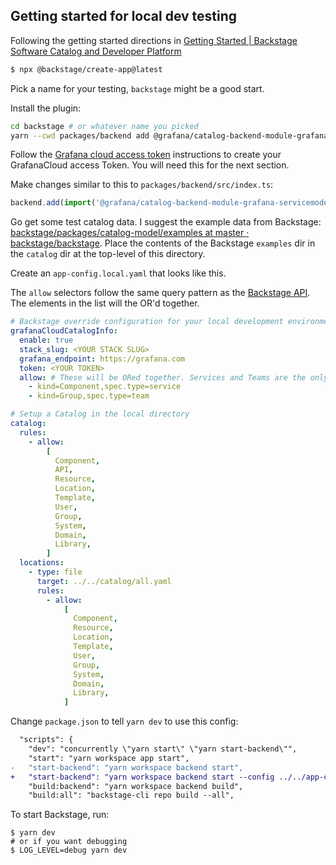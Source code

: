 ## Getting started for local dev testing

Following the getting started directions in [Getting Started | Backstage Software Catalog and Developer Platform](https://backstage.io/docs/getting-started/)

```sh
$ npx @backstage/create-app@latest
```

Pick a name for your testing, `backstage` might be a good start.

Install the plugin:

```bash
cd backstage # or whatever name you picked
yarn --cwd packages/backend add @grafana/catalog-backend-module-grafana-servicemodel
```

Follow the [Grafana cloud access token](grafana-cloud-access-token.md) instructions to create your GrafanaCloud access Token. You will need this for the next section.

Make changes similar to this to `packages/backend/src/index.ts`:

```js
backend.add(import('@grafana/catalog-backend-module-grafana-servicemodel'));
```

Go get some test catalog data. I suggest the example data from Backstage: [backstage/packages/catalog-model/examples at master · backstage/backstage](https://github.com/backstage/backstage/tree/master/packages/catalog-model/examples). Place the contents of the Backstage `examples` dir in the `catalog` dir at the top-level of this directory.

Create an `app-config.local.yaml` that looks like this.

The `allow` selectors follow the same query pattern as the [Backstage API](https://backstage.io/docs/features/software-catalog/software-catalog-api/#filtering). The elements in the list will the OR'd together.

```yaml
# Backstage override configuration for your local development environment
grafanaCloudCatalogInfo:
  enable: true
  stack_slug: <YOUR STACK SLUG>
  grafana_endpoint: https://grafana.com
  token: <YOUR TOKEN>
  allow: # These will be ORed together. Services and Teams are the only thing that Grafana will do something interesting with.
    - kind=Component,spec.type=service
    - kind=Group,spec.type=team

# Setup a Catalog in the local directory
catalog:
  rules:
    - allow:
        [
          Component,
          API,
          Resource,
          Location,
          Template,
          User,
          Group,
          System,
          Domain,
          Library,
        ]
  locations:
    - type: file
      target: ../../catalog/all.yaml
      rules:
        - allow:
            [
              Component,
              Resource,
              Location,
              Template,
              User,
              Group,
              System,
              Domain,
              Library,
            ]
```

Change `package.json` to tell `yarn dev` to use this config:

```diff
  "scripts": {
    "dev": "concurrently \"yarn start\" \"yarn start-backend\"",
    "start": "yarn workspace app start",
-   "start-backend": "yarn workspace backend start",
+   "start-backend": "yarn workspace backend start --config ../../app-config.yaml --config ../../app-config.local.yaml",
    "build:backend": "yarn workspace backend build",
    "build:all": "backstage-cli repo build --all",

```

To start Backstage, run:

```
$ yarn dev
# or if you want debugging
$ LOG_LEVEL=debug yarn dev

```
